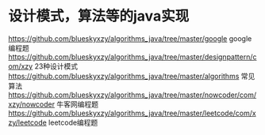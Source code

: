 # 设计模式，算法等的java实现
https://github.com/blueskyxzy/algorithms_java/tree/master/google google编程题
https://github.com/blueskyxzy/algorithms_java/tree/master/designpattern/com/xzy 23种设计模式
https://github.com/blueskyxzy/algorithms_java/tree/master/algorithms 常见算法
https://github.com/blueskyxzy/algorithms_java/tree/master/nowcoder/com/xzy/nowcoder 牛客网编程题
https://github.com/blueskyxzy/algorithms_java/tree/master/leetcode/com/xzy/leetcode leetcode编程题
